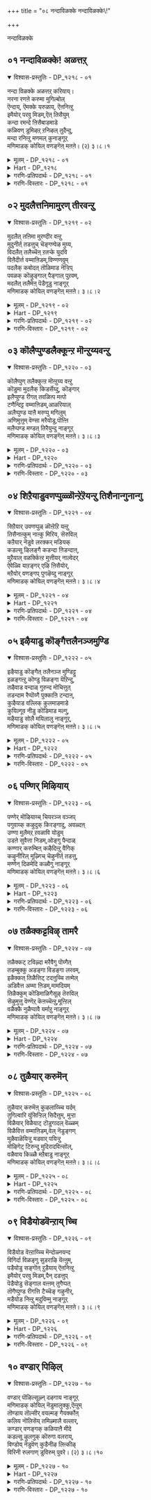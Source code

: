 +++
title = "०८ नन्दाविळक्के नन्दाविळक्के\\!"

+++

नन्दाविळक्के

## ०१ नन्दाविळक्के\! अळत्तऱ्

<details open><summary>विश्वास-प्रस्तुतिः - DP_१२१८ - ०१</summary>

नन्दा विळक्के अळत्तऱ् करियाय्।  
नरना रणऩे करुमा मुगिल्बोल्  
ऎन्दाय्, ऎमक्के यरुळाय्, ऎऩनिऩ्ऱु  
इमैयोर् परवु मिडम्,ऎत् तिसैयुम्  
कन्दा रमन्दे ऩिसैबाडमाडे  
कळिवण् डुमिऴऱ् ऱनिऴल् तुदैन्दु,  
मन्दा रनिऩ्ऱु मणमल् कुनाङ्गूर्  
मणिमाडक् कोयिल् वणङ्गॆऩ् मऩऩे। (२) ३।८।१
</details>

<details><summary>मूलम् - DP_१२१८ - ०१</summary>

नन्दा विळक्के अळत्तऱ् करियाय्।  
नरना रणऩे करुमा मुगिल्बोल्  
ऎन्दाय्, ऎमक्के यरुळाय्, ऎऩनिऩ्ऱु  
इमैयोर् परवु मिडम्,ऎत् तिसैयुम्  
कन्दा रमन्दे ऩिसैबाडमाडे  
कळिवण् डुमिऴऱ् ऱनिऴल् तुदैन्दु,  
मन्दा रनिऩ्ऱु मणमल् कुनाङ्गूर्  
मणिमाडक् कोयिल् वणङ्गॆऩ् मऩऩे। (२) ३।८।१
</details>

<details><summary>Hart - DP_१२१८</summary>

The gods come from the sky and worship the lord saying,  
“You are everlasting light: No one can measure your power:  
You are Narayaṇan who took the form of a man-lion  
and split open the chest of Hiraṇyan:  
O father whose body has the color of a dark cloud, give us your grace:”  
He is god of Manimāḍakkoyil in Thirunāngur  
filled with groves where happy bees swarm everywhere singing the kandāram rāgam  
and pārijādam trees grow thick, giving shade and spreading fragrance:  
O my heart, go to worship him in the temple in Nāngur where he stays:
</details>

<details><summary>गरणि-प्रतिपदार्थः - DP_१२१८ - ०१</summary>

नन्दाविळक्के = नन्दादीपवे, अळत्तऱ् कु = अळॆयुवुदक्कॆ, अरियाय् = आगदवने, नरनारणने = नरनारायणनादवने, करु मामुहिल् = करिय दॊड्डमुगिलिन, पोल् = हागॆ इरुव, ऎनाय् = नन्न स्वामिये, ऎमक्के = नमगे, अरुळाय् ऎन = अनुग्रहिसबेकु ऎन्दु हेळुत्ता, निन्ऱ = इरुव, इमैयोर् = देवतॆगळु, परवुम् = हरडुव, इडम् = स्थळवागि, ऎत्ति शैयिलुम् = ऎल्ल कडॆगळिन्दलू, कन्दारम् = देवगान्धारवॆम्ब, अम् = सुन्दरवाद, तेन् = मधुरवाद, इशै = गानवन्नु, पाड = हाडलु, माडे = मग्गुलल्लिये, कळिवण्डु = मदिसिद सुन्दरवाद दुम्बिगळु, मिऴट्र = गानमाडुत्तिरुव, मन्दारम् = पारिजात वृक्षगळु, निऴल् = नॆरळन्नु, तुदैन्दु = \(ऒत्तागि\) हरडि, निन्ऱु = निन्तु, मणम् = परिमळवन्नु, मल् हुम् = तुम्बुत्तिरुव, नाङ्गार् = तिरुनाङ्गूरिनल्लिरुव, मणिमाडक्कोयिल् = मणिमाडकोयिल् क्षेत्रदल्लि, ऎन् मनने = नन्न मनवे, वणङ्गु = नमस्करिसु. 
</details>

<details><summary>गरणि-विस्तारः - DP_१२१८ - ०१</summary>

नन्दादीपवे, अळॆयलु आगदवने, नरनारायणनादवने, दॊड्ड करिय मुगिलिनन्तिरुव नन्न स्वामिये, नमगे अनुग्रहिसबेकु ऎन्दु हेळुत्ता इरुव देवतॆगळु हरडुव स्थळवाद, ऎल्ल कडॆगळिन्दलू देवगान्धारवॆम्ब सुन्दरवू मधुरवूआद गानवन्नु हाडुत्तिरुव, मग्गुलल्ले मदिसिद सुन्दरवाद दुम्बिगळु गानमाडुत्तिरुव पारिजातवृक्षगळु नॆरळन्नु दट्टवागि हरडि निन्तु परिमळवन्नु तुम्बुत्तिरुव तिरुनाङ्गूरिनल्लिरुव मणिमाडक्कोयिल् क्षेत्रदल्लि नमस्करिसु नन्न मनवे. 

तिरुनाङ्गूरिन दिव्यक्षेत्रगळ विवरणॆ इदरिन्द मॊदलागुत्तिदॆ. तिरुनाङ्गूरु क्षेत्रगळ हिरिमॆ अतिशयवादद्दु. ब्रह्मादिदेवतॆगळॆल्लरू भगवन्तनन्नु पूजिसलु इल्लिगॆ बरुत्तारॆ. अवरु स्वामियन्नु कुरितु “नन्दादीपवे, अळॆयलागदवने, नर-नारायण स्वरूपने, अत्यन्त उदारिये” ऎन्दु मुन्तागि, मधुरवाद देवगान्धार रागदल्लि हाडुत्त, भगवन्तनिगॆ कैमुगियुत्ता, नानारीतियल्लि अवनन्नु पूजिसुत्तारॆ. मग्गुलल्ले इरुव तोपुगळल्लि मधुपानमाडि मत्तवाद दुम्बिगळु तम्म इम्पाद स्वरदल्लि गान माडुत्तवॆ. तोपुगळल्लि पारिजात वृक्षगळु चॆन्नागि बॆळॆदु तम्पाद दट्टवाद नॆरळन्नु हरडुत्तवॆ. अल्लदॆ, परिमळवन्नु चॆल्लुव हूगळिन्द तुम्बि शोभिसुत्तदॆ. कण्णिगॆ, इन्द्रियगळिगॆ मत्तु मनस्सिगॆ हितवागिरुव दिव्यक्षेत्रवे तिरुनाङ्गूरु. 

इन्थ उत्तमवाद तिरुनाङ्गूरिन दिव्यक्षेत्रगळल्लि ऒन्दाद ’मणि माडक्कोयिल्’ ऎम्ब पवित्रस्थळदल्लि नॆलसिरुव कारुण्य मूर्तियाद भगवन्तनन्नु नमस्करिसु ऎन्दु आळ्वाररु तम्म मनस्सिगॆ आदेश नीडुत्तारॆ. 

नन्दाविळक्कु – ऎन्दरॆ, नन्ददॆ ऒन्दे समनागि उरियुत्तिरुव दीप- नन्दादीप. भगवन्तनन्नु ज्योतिस्वरूपनॆन्दू, ज्ञानज्योति ऎन्दू विवरिसुत्तारॆ. 

अळत्तऱ् कु अरियाय् – अळॆयलु आगदवनु, भगवन्त सृष्टिय ऎल्ल वस्तुगळिगू हुट्टु – सावु इदॆ. हुट्टिनिन्द जीवन मॊदलागुवुदु. साविनिन्द अदु कॊनॆगॊळ्ळुवुदु. ब्रह्मनिन्द हिडिदु अत्यन्त सूक्ष्मजीविगू इदु सामान्य. हुट्टु-सावुगळ नडुवॆ इरुवुदन्नु कालद रीतियल्लि अळॆयुत्तारॆ. भगवन्तनिगॆ हुट्टू इल्ल, सावू इल्ल. अवन अनादि, अनन्त. अवने कालस्वरूपनु. कालद रीतियल्लि अवनन्नु अळॆयलु आदीते? ऒन्दॊन्दु वस्तुविगू अदक्कॆ तक्क स्थळद गॊत्तुवळि इदॆ. अदु इरुवष्टु कालवू अदर स्थळद मितियल्ले अदर चलन वलनगळु. ऒन्दु स्थळदल्लिरुव ऒन्दु वस्तु अदे कालदल्लि इन्नॊन्दु स्थळदल्लिरलु आगुवुदिल्ल. भगवन्तनिगादरो हाघल्ल. अवनिल्लद स्थळवे इल्ल. अवनु सर्वव्यापि. वस्तुविन ऒळगू अदर हॊरगू अवनिद्दानॆ. अणुविनल्लि अणुवागि, महत्तिनल्लि महत्तागि इद्दुकॊण्डु, अवुगळ अन्तर्यामियागि, अवुगळन्नॆल्ल निर्वहिसुववनु स्वामि. सृष्टियॆल्लवू अवने. सृष्टिय ऒन्दॊन्दु वस्तुवू अवने. अवुगळल्लि अडगिरुववनू अवने. सृष्टियिन्द आचॆगू निर्लिप्तनागि इरुववनू अवने. आद्दरिन्द, भगवन्तनन्नु याव रीतियल्लू अळॆयलु साध्यवे इल्ल. 

नर-नारणन्, - हिन्दॆ, भगवन्तनु नर मत्तु नारायण ऎम्ब इब्बरु महर्षिगळ अवतारवॆत्ति, हिमालयद तप्पलिनल्लि तपस्सु माडुत्तिद्द विषय इदु. ध्यान, तपस्सुगळ हिरिमॆयन्नु जगत्तिगॆ तिळियपडिसुवुदक्कॆ भगवन्तन निदर्शन पूर्वकवाद प्रयोगविदु. नरनारायणरु ऎन्दॆन्दिगू अगलदन्थवरु. हागॆये, आत्म-परमात्मरू. 

दॊड्ड करिय मुगिलु – भगवन्तनन्नु वर्णिसुव ऒन्दु श्रेष्ठरूपक. दॊड्डदाद करिय मुगिलु तानु भरिसुवष्टु नीरन्नु तुम्बिकॊण्डिरुव मोड. अदु हाराडुत्ता इरुवाग तम्पाद स्थळवन्नु कण्डॊडनॆये अल्लि तन्नल्लि शेखरवागिरुव नीरन्नु सुरिसुवुदु. मितियिल्लद औदार्य अदक्कॆ. भगवन्तनू हागॆये. अवन कडॆगॆ मनस्सन्नु हरिसुव यारे आगलि, अवरल्लि कृपॆदोरि अवरन्नु अनुग्रहिसुवुदरल्लि भगवन्तनिगॆ तारतम्यवे इल्ल.
</details>

## ०२ मुदलैत्तनिमामुरण् तीरवन्ऱु

<details open><summary>विश्वास-प्रस्तुतिः - DP_१२१९ - ०२</summary>

मुदलैत् तऩिमा मुरण्दीर वऩ्ऱु  
मुदुनीर्त् तडत्तुच् चॆङ्गण्वेऴ मुय्य,  
विदलैत् तलैच्चॆऩ् ऱतऱ्के युदवि  
विऩैदीर्त्त वम्माऩिडम्,विण्णणवुम्  
पदलैक् कबोदत् तॊळिमाड नॆऱ्ऱिप्  
पवळक् कॊऴुङ्गाल् पैङ्गाल् पुऱवम्,  
मदलैत् तलैमॆऩ् पॆडैगूडु नाङ्गूर्  
मणिमाडक् कोयिल् वणङ्गॆऩ् मऩऩे। ३।८।२
</details>

<details><summary>मूलम् - DP_१२१९ - ०२</summary>

मुदलैत् तऩिमा मुरण्दीर वऩ्ऱु  
मुदुनीर्त् तडत्तुच् चॆङ्गण्वेऴ मुय्य,  
विदलैत् तलैच्चॆऩ् ऱतऱ्के युदवि  
विऩैदीर्त्त वम्माऩिडम्,विण्णणवुम्  
पदलैक् कबोदत् तॊळिमाड नॆऱ्ऱिप्  
पवळक् कॊऴुङ्गाल् पैङ्गाल् पुऱवम्,  
मदलैत् तलैमॆऩ् पॆडैगूडु नाङ्गूर्  
मणिमाडक् कोयिल् वणङ्गॆऩ् मऩऩे। ३।८।२
</details>

<details><summary>Hart - DP_१२१९</summary>

Our father who took away the suffering  
of the trembling elephant Gajendra  
when a crocodile in a deep pond caught him  
stays in Maṇimādakkoyil in Thirunāngur  
filled with shining palaces and pillars that touch the sky,  
where the male doves with beautiful coral-like legs  
love their gentle mates with soft fledglings:  
O heart, worship him in that temple:
</details>

<details><summary>गरणि-प्रतिपदार्थः - DP_१२१९ - ०२</summary>

मुदलै = मॊसळॆय, तन्नि = साटियिल्लद, मा = बलु हॆच्चिद, मुरण् = दुष्टतनवन्नु, तीर = तीरिसुवुदक्कागि, अन्ऱु= अन्दु, मुदुनीर् = अपारवाद नीरुळ्ळ, तटत्तु = सरोवरदल्लि, शॆम् = कॆम्पनॆय, कण् = कण्णुगळ, वेऴम् = आनॆयु, उय्य = उद्धार हॊन्दुवुदक्कागि, विदलै तलै= पक्षिराजन मेलॆ, शॆन्ऱु = होगि, अदऱ् के = आ आनॆगे, उदवि = ऒत्तासॆमाडि, \(ऒदगि बन्दु\), विनै तीर् त्त = अदर सङ्कटवन्नु तीरिसिद, अमान् = स्वामिय, इडम् = स्थळवॆन्दरॆ, विण् अणवुम् = आकाशवन्नु मुट्टुव, पदलै = कलशगळन्नू, कपोतम = पारिवाळगळन्नू, ऒळि= हॊळॆयुव, माडम् = महडि मनॆगळन्नू, नॆट्रि = तलॆय मेलॆ, पवळम् = हवळदन्तॆ कॆम्पनॆय भागवन्नू, कॊऴुकाल = दप्पनाद \(बलिष्ठवाद\) कालुगळन्नू, पै = सुन्दरवाद, काल् = नडगॆयन्नुळ्ळ, पुऱवम् = \(कोळि\) पक्षिगळ, मुदलैत्तलै = उदारिगळाद \(कॊडुगैय\) = मॆल् = मृदुस्वभावद, पॆडै = हॆण्णुकोळिगळु, कूडुम् = ऒट्टागि इरुव, नाङ्गूर् = तिरुनाङ्गूरिन, मणिमाडक्कोयिल् = मणिमाडाक्कोयिल् क्षेत्रवन्नु, वणङ्गु = नमस्करिसु, ऎन् मनने = नन्न मनस्से.
</details>

<details><summary>गरणि-विस्तारः - DP_१२१९ - ०२</summary>

मॊसलॆय साटियिल्लद महादुष्टतनवन्नु तीरिसुवुदक्कागि, अन्दु, अपारवाद नीरिन सरोवरदल्लि कॆङ्गण्ण आनॆयन्नु उद्धरिसुवुदक्कागि, पक्षिराजन मेलेरि होगि आ आनॆगॆ ऒदगि बन्दु अदर सङ्कटवन्नु तीरिसिद स्वामिय स्थळवाद, आकाशवन्नु कलशगळन्नू, कपोतगळन्नू, हॊळॆयुव महडिमनॆगळन्नू, तलॆयमेलॆ हवळद बण्णद कुच्चन्नू बलितकालुगळन्नू सुन्दरवाद नडागॆयन्नू उळ्ळ गण्डुकोळिगळु उदारिगळाद मृदुस्वभावद हॆण्णुकोळिगळु कूडुव तिरुनाङ्गूरिन मणिमाडक्कोयिल् क्षेत्रवन्नु नमस्करिसु, नन्न मनस्से. 

पाशुरद मॊदलल्लि भगवन्तन शरणागत वात्सल्यवन्नुकुरितु निदर्शनवॊन्दिदॆ. काडिनल्लि नीरु कुडियलु सरोवरदल्लि इळिद आनॆय कालन्नु आ सरोवरदल्लि वासिसुत्तिद्द दुष्ट मॊसळॆयॊन्दु हिडिदु हिंसिसितु. गत्यन्तरविल्लदॆ आनॆ ’स्वामी नीने गति’ ऎन्दु भगवन्तनल्लि गोळिट्टितु. आ कूडले भगवन्तनु पक्षिवाहननागि अल्लिगॆ धाविसि बन्दु, मॊसळॆयन्नु तन्न चर्कायुधदिन्द कॊम्दु, आनॆयन्नु अदर सङ्कटदिन्द पारुमाडिदनु.

आ स्वामिये भक्तजनर उद्धारक्कागि तिरुनाङ्गूरिन मणिमाडक्कोयिल् क्षेत्रदल्लि नॆलसिद्दानॆ. स्वामि नॆलसिरुव देवालयद गोपुर मुगिलु मुट्टुत्तदॆ. अदर तुदियल्लि हॊळॆयुत्तिवॆ. गोपुरदल्लि पारिवाळगळु द्मनॆमादिकॊण्डिवॆ. अवुआनन्ददिन्द जॊतॆजॊतॆयागि वासिसुत्तिवॆ. देवालयद कम्बगळु तलॆ ऎत्ति नोडुवष्टु ऎत्तरवागिवॆ. अवु दप्पनाद कम्बगळु. इडिय देवालयवे मुत्तु, हवळ, मणि, माणिक्यगळिन्द तुम्बि शोभिसुत्तदॆ. आ क्षेत्रदल्लि कोळिगळु हेरळवागिवॆ. तम्म बलित कालुगळ सुन्दरवाद नडगॆयिन्द गण्डुकोळिगळु, उदारिगळागि मृदुस्वभावद हॆण्णुकोळिगळन्नु ऒलिसिकॊळ्ळुव रीति नोडुवुदक्कॆ हर्षदायक गण्डुकोळिगळ नॆत्तिय मेलॆ हवळद बण्णद अन्दवाद कुच्चु शोभिसुत्तदॆ. कोळिगळु बहळ आनन्ददिन्द जीविसुव स्थळवॆन्दरॆ इदे.
</details>

## ०३ कॊलैप्पुण्डलैक्कून्ऱ मॊन्ऱुय्यवन्ऱु

<details open><summary>विश्वास-प्रस्तुतिः - DP_१२२० - ०३</summary>

कॊलैप्पुण् तलैक्कुऩ्ऱ मॊऩ्ऱुय्य वऩ्ऱु  
कॊडुमा मुदलैक् किडर्सॆय्दु, कॊङ्गार्  
इलैप्पुण्ड रीगत् तवळिऩ्प मऩ्पो  
टणैन्दिट्ट वम्माऩिडम्,आळरियाल्  
अलैप्पुण्ड याऩै मरुप्पु मगिलुम्  
अणिमुत्तुम् वॆण्सा मरैयोडु,पॊऩ्ऩि  
मलैप्पण्ड मण्डत् तिरैयुन्दु नाङ्गूर्  
मणिमाडक् कोयिल् वणङ्गॆऩ् मऩऩे। ३।८।३
</details>

<details><summary>मूलम् - DP_१२२० - ०३</summary>

कॊलैप्पुण् तलैक्कुऩ्ऱ मॊऩ्ऱुय्य वऩ्ऱु  
कॊडुमा मुदलैक् किडर्सॆय्दु, कॊङ्गार्  
इलैप्पुण्ड रीगत् तवळिऩ्प मऩ्पो  
टणैन्दिट्ट वम्माऩिडम्,आळरियाल्  
अलैप्पुण्ड याऩै मरुप्पु मगिलुम्  
अणिमुत्तुम् वॆण्सा मरैयोडु,पॊऩ्ऩि  
मलैप्पण्ड मण्डत् तिरैयुन्दु नाङ्गूर्  
मणिमाडक् कोयिल् वणङ्गॆऩ् मऩऩे। ३।८।३
</details>

<details><summary>Hart - DP_१२२०</summary>

The lord who saved the mountain-like elephant Gajendra,  
killing the crocodile that had caught him and wounded him on the head,  
stays in Thirumaṇimaḍakkovil in Thirunāngur  
where the waves of the Ponni river  
carry the tusks of elephants attacked by lions, fragrant akil,  
beautiful pearls and white sāmarais  
and leave them all on the banks:  
O heart, let us go to that temple and worship him  
where he stays holding Lakshmi on a lotus that drips honey:
</details>

<details><summary>गरणि-प्रतिपदार्थः - DP_१२२० - ०३</summary>

कॊलै= कॊल्लुव कार्यदल्लि, पुण् = हुण्णन्नु, तलै = तलॆयल्लि पडॆद, कुन्ऱम् = बॆट्टदन्थ आनॆ,ऒन्ऱु = ऒन्दु, उय्य = उद्धारवाघलु, अन्ऱु = अन्दु, कॊडुमामुदलैक्कू = क्रूरवाद दॊड्ड मॊसळॆगॆ, इडर् शॆय्दु = कष्टवन्नुण्टुमाडि, कॊङ्गु = परिमळ, आर् = तुम्बिद, इलै = ऎलॆगळ, पुण्डरीकत्तवळ् = कमलदवळ \(श्रीदेविय\), इन् बम् = प्रेमवन्नु, अन् बोडु = प्रीतियिन्द, अणैन्दु इट्ट = कूडि अनुभविसुव, अम्मान्, अम्मान् = स्वामिय, इडम् = स्थळवाद, आळ् अरियाल्= सिंहद पराक्रमदिन्द, अलैप्पुण्ड = संहरिसिद, यानै = आनॆगळ, मरुप्पुम् = दन्तगळन्नू, अहिलुम् = अगरु मरगळन्नू, अणि = सुन्दरवाद, मुत्तुम् = मुत्तुगळन्नू, वॆण् शामरैयोडु = बिळिय चामरगळॊडनॆ, पॊन्नि = कावेरिनदियु, मलै = बॆट्टद, पण्डम् = वस्तुगळन्नु \(सम्पत्तन्नु\), अण्डम् = बीजगळन्नू, तिरै = अलॆगळु, उन्दु = तळ्ळिकॊण्डु बरुव, नाङ्गूर् = तिरुनाङ्गूरिन, मणिमाडाक्कोयिल् = मणिमाडक्कोयिल् क्षेत्रवन्नु, वणङ्गु = नमस्करिसुव्, ऎन् मनने = नन्न मनस्से. 
</details>

<details><summary>गरणि-विस्तारः - DP_१२२० - ०३</summary>

कॊल्लुव कार्यदल्लि तलॆयल्लि हुण्णन्नु पडॆद बॆट्टदन्थ आनॆयु उद्धार हॊन्दलु, अन्दु, क्रूरवाद दॊड्ड मॊसळॆगॆ कष्टवन्नुण्टुमाडि, परिमळ तुम्बिद ऎलॆगळ तावरॆयवळ \(श्रीदेविय\) प्रेमवन्नु प्रीतियिन्द कूडि अनुभविसुव स्वामिय स्थळवाद, सिंहपराक्रमदिन्द संहरिसिद आनॆगळ दन्तगळन्नू अगरु मरगळन्नू, सॊगसाद मुत्तुगळन्नू, बिळिय चामरगळन्नू बॆट्टद इतर वस्तु सम्पत्तन्नू बीजगळन्नू कावेरिनदिय अलॆगळु तळ्ळिकॊण्डु बरुव तिरुनाङ्गूरिन मणिमाडक्षेत्रवन्नु नमस्करिसु, नन्न मनवे. 

मॊसळॆय बायिगॆ सिक्कि सङ्कटपडुव गजेन्द्रनन्नु कापाडिद परमोपकारियू परिमळिसुव कमलद हूविनल्लि परमसुन्दरियागि हुट्टिदव क्षेत्रदल्लि कावेरि नदि हरियुत्तदॆ. अदु बॆट्टदिन्द हरिदुबरुवाग तन्न वेगवाद प्रवाहद जॊतॆगॆ आनॆय दन्तगळन्नु अगरुमरगळन्नू सुन्दरवाद मुत्तुगळन्नू, बिळियचामरगळन्नू अरण्यद इतर सम्पत्तन्नू, उत्तमवाद बीजगळन्नू हॊत्तु अल्लिगॆ तन्दु हाकुत्तदॆ. अदे पवित्रवाद तिरुनाङ्गूरु. अल्लि मणिमाडक्कोयिल् क्षेत्रवन्नु मनसार स्मरिसि नमस्करिसबेकु – ऎन्नुत्तारॆ आळ्वाररु.
</details>

## ०४ शिऱैयाडुवणप्पुळ्ळॊन्ऱेऱॆयन्ऱु तिशैनान्गुनान्गु

<details open><summary>विश्वास-प्रस्तुतिः - DP_१२२१ - ०४</summary>

सिऱैयार् उवणप्पुळ् ळॊऩ्ऱेऱि यऩ्ऱु  
तिसैनाऩ्कुम् नाऩ्कु मिरिय, सॆरुविल्  
कऱैयार् नॆडुवे लरक्कर् मडियक्  
कडल्सू ऴिलङ्गै कडन्दा ऩिडन्दाऩ्,  
मुऱैयाल् वळर्क्किऩ्ऱ मुत्तीयर् नाल्वेदर्  
ऐवेळ्वि याऱङ्गर् एऴि ऩिसैयोर्,  
मऱैयोर् वणङ्गप् पुगऴॆय्दु नाङ्गूर्  
मणिमाडक् कोयिल् वणङ्गॆऩ् मऩऩे। ३।८।४
</details>

<details><summary>मूलम् - DP_१२२१ - ०४</summary>

सिऱैयार् उवणप्पुळ् ळॊऩ्ऱेऱि यऩ्ऱु  
तिसैनाऩ्कुम् नाऩ्कु मिरिय, सॆरुविल्  
कऱैयार् नॆडुवे लरक्कर् मडियक्  
कडल्सू ऴिलङ्गै कडन्दा ऩिडन्दाऩ्,  
मुऱैयाल् वळर्क्किऩ्ऱ मुत्तीयर् नाल्वेदर्  
ऐवेळ्वि याऱङ्गर् एऴि ऩिसैयोर्,  
मऱैयोर् वणङ्गप् पुगऴॆय्दु नाङ्गूर्  
मणिमाडक् कोयिल् वणङ्गॆऩ् मऩऩे। ३।८।४
</details>

<details><summary>Hart - DP_१२२१</summary>

Our lord who went to Lanka surrounded with oceans  
riding on large-winged Garuḍa  
and fought and destroyed the Rākshasas  
who carried long spears smeared with blood,  
making them run away on all sides  
stays in Maṇimāḍakkoyil  
where Vediyars worship him in his famous temple,  
perform the five sacrifices, make the three fires,  
recite the six Upanishads and know the seven kinds of music:  
O heart, let us go to Nangur and worship him:
</details>

<details><summary>गरणि-प्रतिपदार्थः - DP_१२२१ - ०४</summary>

शिऱै आरु = रॆक्कॆगळिन्द कूडिद, उवणम् पुळ् = गरुडपक्षियन्नु, ऒन्ऱु = साटियिल्लद ऒन्दन्नु, एऱि = हत्तिकॊण्डु, अन्ऱु= अन्दु, कऱै आर् = रक्तद कलॆयिन्द तुम्बिद, तॆरु = दॊड्डदॊड्ड, वेल् अरक्कर् = वेलायुधहिडिद राक्षसरु, शॆरुविल् =युद्धभूमियल्लि, तिशैनान्गुनान्गुम् = ऎण्टुदिक्कुगळल्लियू, इरिय = चॆदरि होगि, मडिय = मडियुवन्तॆ, कडल् शूऴ् = कडलिनिम्द सुत्तुवरिद, इलङ्गै = लङ्कापट्टणवन्नु, कडन्दान् = नाशपडिसिदवन, इडम् तान् = स्थळवे मुऱैयाल्= शास्त्रपद्धतियन्तॆ, वळर् किन्ऱ = बॆळॆसुत्तिरुव, मुत्तीयर् = त्रेताग्निगळन्नुळ्ळवरु, नाल् वेदर् = नाल्कु वेदगळ पण्डितरु, ऐ वेळ् वि = ऐदु यज्ञगळन्नु नडॆसुववरु. आऱु अङ्गर् = आरु वेदाङ्ग पण्डितरु, एऱु इन् इशैयोर् = एळु इनिदाद स्वरगळ गानवन्नरित पण्डितरु, मऱैयोर् = वैदिक ब्राह्मणरु, वणङ्गुम् = नमस्करिसुव, पुहळ् ऎय्दु = कीर्तिपडॆदिरुव, नाङ्गार् = तिरुनाङ्गूरिनल्लि, मणिमाडकोयिल् = मणिमाडक्कोयिल् क्षेत्रवन्नु, वणङ्गु = नमस्करिसु, ऎन् मनने = नन्न मनस्से. 
</details>

<details><summary>गरणि-विस्तारः - DP_१२२१ - ०४</summary>

साटियिल्लद रॆक्कॆगळुळ्ल गरुडपक्षिय मेलेरि, अन्दु, रक्तद कलॆयिन्द तुम्बिद दॊड्डदॊड्ड वेलायुधवन्नु हिडिद राक्षसरु युद्धरङ्गदल्लि ऎण्टुदिक्कुगळिगू चॆदरि मडियुवन्तॆ कडलिनिन्द सुत्तुवरिद लङ्कापट्टणवन्नु नाशपडिसिदवन स्थळवे शास्त्रपद्धतियन्तॆ बॆळॆसुत्तिरुव त्रेताग्नियन्नुळ्ळवरु, नाल्कुवेदगळ पण्डितरू, ऐदुयज्ञगळन्नु नडॆसुववरु, आरु वेदाङ्गगळ पण्डितरु, एळु इनिदाद स्वरगळ गानवन्नरित पण्डितरु, वैदिक ब्राह्मणरु नमस्करिसुव कीर्ति पडॆदिरुव तिरुनाङ्गूरिनल्लि मणिमाडक्कोयिल् क्षेत्रवन्नु नमस्करिसु नन्न मनवे. 

तिरुनाङ्गूरिनल्लि मणिमाडक्कोयिल् नल्लि नॆलसिरुव भगवन्तनन्नु, शास्त्रपण्डितरु, शास्त्रपद्धतिगॆ अनुगुणवागि त्रेताग्निगळन्नु पोषिसुत्ता अग्निकार्यवन्नु तप्पदॆ माडुववरु, चतुर्वेद पण्डितरु, पञ्चमहायज्ञगळन्नु यथाक्रमवागि नडॆसुववरु, आरु वेदाङ्गगळन्नु अभ्यास मादिदवरु, वैदिकब्राह्मणरु – ऎल्लरू भजिसि पूजिसुत्तारॆ. आ स्वामिये, हिन्दॆ, सामान्यमानवनागि जनिसि, लङ्कॆयल्लिन राक्षसकुलवन्ने ध्वंस माडिद अप्रतिम समर्थनॆनिसिकॊण्ड. अवने श्रीराम. “अवन क्षेत्रवन्नु स्मरिसि, नमस्करिसु” ऎन्नुत्तारॆ आळ्वाररु.
</details>

## ०५ इऴैयाडु कॊङ्गैत्तलैनञ्जमुण्डि

<details open><summary>विश्वास-प्रस्तुतिः - DP_१२२२ - ०५</summary>

इऴैयाडु कॊङ्गैत् तलैनञ्ज मुण्डिट्टु  
इळङ्गऩ्ऱु कॊण्डु विळङ्गा यॆऱिन्दु,  
तऴैवाड वन्दाळ् गुरुन्द मॊचित्तुत्  
तडन्दाम रैप्पॊय्गै पुक्काऩि टन्दाऩ्,  
कुऴैयाड वल्लिक् कुलमाडमाडे  
कुयिल्गूव नीडु कॊडिमाड मल्गु,  
मऴैयाडु सोलै मयिलालु नाङ्गूर्,  
मणिमाडक् कोयिल् वणङ्गॆऩ् मऩऩे। ३।८।५
</details>

<details><summary>मूलम् - DP_१२२२ - ०५</summary>

इऴैयाडु कॊङ्गैत् तलैनञ्ज मुण्डिट्टु  
इळङ्गऩ्ऱु कॊण्डु विळङ्गा यॆऱिन्दु,  
तऴैवाड वन्दाळ् गुरुन्द मॊचित्तुत्  
तडन्दाम रैप्पॊय्गै पुक्काऩि टन्दाऩ्,  
कुऴैयाड वल्लिक् कुलमाडमाडे  
कुयिल्गूव नीडु कॊडिमाड मल्गु,  
मऴैयाडु सोलै मयिलालु नाङ्गूर्,  
मणिमाडक् कोयिल् वणङ्गॆऩ् मऩऩे। ३।८।५
</details>

<details><summary>Hart - DP_१२२२</summary>

Our lord drank poisonous milk from the breasts of Putanā  
and killed her,  
threw Vatsāsuran when he came as a calf onto Kapithasuran  
who had the form of a Vilām fruit tree, killing them both,  
broke the Kurundam tree and made its tender leaves wither,  
and entered the lotus pond and danced on the head of Kālingan:  
He stays in Maṇimaḍakkoyil in Nāngur  
where the tender shoots of the trees and the blooming creepers embrace each other,  
cuckoo birds coo and peacocks dance as the clouds float over the groves:  
O heart, let us go to Nāngur and worship him:
</details>

<details><summary>गरणि-प्रतिपदार्थः - DP_१२२२ - ०५</summary>

इऴै = आभरणगळु, आडु = अलुगाडुव, कॊङ्गैत्तलै = मॊलॆगळल्लि, नञ्जम् = विषवन्नु, उण्डिट्टु = उण्डु मुगिसि, इळकन्ऱु = ऎळॆयकरुवन्नु, कॊण्डु = ऎत्तिकॊण्डु, विळङ्गाय् = बेलदहण्णिन \(मरद\) मेलक्कॆ, ऎऱिन्दु = ऎसॆदु, वल् = बलवाद, ताळ् = ताळन्नुळ्ळ \(बुडवन्नुळ्ळ\), कुरुनम् = कुरुन्दमरवन्नु, तऴैवाड = ऎलॆगळॆल्लवू बाडुवन्तॆ, ऒशित्तु = मुरिदुनाशपडिसि, तडक् = विशालवाद, तामरै = तावरॆय, पॊय् है = सरोवरवन्नु, पुक्कान् = हॊक्कवन, इडम् तान् = स्थळवे, कुऴै = तळिरॆलॆगळु आडुत्तिरुव, माडे = मग्गुलल्ले, ऎल्लि कुलम् = बळ्ळिगळ समूहवु, आडु= आडुत्तिरुव, कुयिल् = कोगिलॆगळु, कूव = कूगुत्तिरलु, मऴै = मोडगळु, आडु = आडुत्तिरुव, शोलै = तोपुगळल्लि, मयिल् = नविलुगळु, आलुम् = नर्तिसुव, नीडु = उद्दनाद, कॊडि = ध्वजगळु \(नॆट्टिरुव\), माडम् = महडिमनॆगळु, मल् हु = कूडिकॊण्डिरुव, नाङ्गू = तिरुनाङ्गूरिन, मणिमाडक्कोयिल् = मणिमाडक्कोयिल् क्षेत्रवन्नु, वणङ्गु = नमस्करिसुव्, ऎन् मनने = नन्न मनस्से. 
</details>

<details><summary>गरणि-विस्तारः - DP_१२२२ - ०५</summary>

आभरणगळु अलुगाडुत्तिरुव मॊलॆगळल्लि विषवन्नुण्डु मुगिसि, ऎळॆय करुवन्नु ऎत्तिकॊण्डु बेलद हण्णिन \(मरद\) मेलक्कॆ ऎसॆदु, बलवाद बुडवनुळ्ल कुरन्द मरद ऎलॆगलु बादुवन्तॆ मुरिदुनाशपडिसि, विशालवाद तावरॆय सरोवरवन्नु हॊक्कवन स्थळवॆम्बुदु. तळिरॆलॆगळु आडुत्तिरुव, मग्गुलल्ले हूविन बळ्ळिगळु ऒट्टागि आडुत्तिरुव, कोगिलॆगळु कूगुव, मोडगळु आडुत्तिरुव, तोपुगळल्लि नविलुगळु नर्तिसुव ऎत्तरवाद ध्वजगळन्नु नॆट्टिरुव, महडिमनॆगळु दट्टवागि कूडिकॊण्डिरुव तिरुनाङ्गूरिनल्लि मणि माडक्कोयिल् क्षेत्रवन्नु, नन्न मनस्से, नमस्करिसु. 

बालकृष्णन नाल्कु साहसगळन्नु इल्लि विवरिसलागिदॆ. सुन्दरियू युवतियू आग तायि यशोदॆय हागॆये वेषवन्नु मरॆसिकॊण्डु, हॊलॆहॊळॆयुव आभरणगळन्नु कत्तिनल्लि धरिसि, वैय्यारदिन्द अवुगळन्नु तन्नॆदॆय मेलॆ अलुगाडिसुत्ता, मॊलॆगळलि विषवन्नु तुम्बिकॊण्डु, कृष्णनन्नु कॊल्ललु बन्दवळु वञ्चकियाद पूतनियॆम्ब राक्षसि. हसुगूसाद कृष्णनु, अवळ विषद हालन्नुण्डु, अदरिन्दले अवळन्नू मुगिसिबिट्टनु. 

नन्दगोकुलदल्लि गोवळ बालकनागि बॆळॆयुत्तिद्द बालकृष्णनु इतर गोवळबालकर सङ्गड दनकरुगळन्नु मेयिसलॆन्दु काडिगॆ अवुगळन्नु हिम्बालिसि होगुत्तिद्दद्दु पद्धतियागित्तु. ऒन्दु दिन, वत्सासुरनॆम्ब राक्षसनु, करुविन रूपवन्नु तळॆदु करुगळ मन्दॆयल्लि सेरिकॊण्डनु. कृष्णनन्नु कॊल्लबेकॆम्बुदे अवन हवणिकॆ. इदन्नरित बालकृष्णनु आ करुवन्नु अदर हिङ्गालुगळिन्द हिडिदुकॊण्डु, गिरगिरनॆ तिरुगिसि, रभसदिन्द कवणॆयन्नु बीसुवन्तॆ हत्तिरदल्लिद्द बेलद मरद तोपिनॊळक्कॆ ऎसॆदनु. इदर फलवागि वत्सासुरनू सत्तनु; बेलदमरद रूपदल्लि हॊञ्चु कायुत्तिद्द कपित्थासुरनू सत्तनु. अल्लदॆ, बेलदहण्णुगळु हेरळवागि उदुरिदवु. अवुगळन्नॆल्ला गोवळबालकरु तिन्दु हर्षिसिदरु.

बालकृष्णनन्नु शिक्षिसबेकॆन्दु तायियशोदॆयु अवनन्नु ऒन्दुसल ऒरळिगॆ कट्टिहाकिदळु. कृष्णनु ऒरळनू तन्न हिन्दॆ ऎळॆदुकॊण्डु, चॆन्नागि बॆळॆदुनिन्तिद्द ऎन्दु मत्तिमरगळ नडुवॆ नुसुळिहोदनु. ऒरळन्नू तन्न कडॆगॆ ऎळॆदुकॊळ्ळुव नॆपदल्लि, आ ऎरडु मत्तिमङ्गळन्नू मुरिदु बीळिसिदनु.

काळिन्दि मडुविनल्लि काळिङ्गनॆम्ब विषसर्पवित्तु. अदरिन्द, आ मडुविन नीरु दनकरुगळिगॆ उपयोगविल्लवागित्तु. ऒन्दु दिन, कृष्णनु, आ मडुविनॊळक्कॆ धुमुकि, काळिङ्गनन्नु कॆणकि, अदरॊन्दिगॆ सॆणसि, अदन्नु हण्णुमाडिदनु. अदु शरणागलु, अदन्नु सागरक्कॆ कळुहिसिकॊट्टनु. 

हीगॆ श्रीकृष्णनागि अद्भुतसाहसगळन्नुनडॆसिद स्वामिये ईग भक्तपोषकनागि, तिरुनाङ्गूरिन मणि माडक्कोयिल् नल्लि नॆलसिद्दानॆ. आ क्षेत्रदतोपुगळल्लि तळिरॆलॆगळिन्द तुम्बिरुव मरगळिवॆ. मग्गुलल्ले हूविनबळ्ळिगळिवॆ. तम्पाद आ तोपुगळल्लि कोगिलॆगळु इम्पागि गानमाडुत्तवॆ. मेलॆ मोडगळु आडुत्तवॆ. कॆळगॆ नविलुगळु नर्तिसुत्तवॆ. दॊड्ड दॊड्ड उप्परिगॆ मनॆगळिवॆ. अवुगळ मेलॆ ऎत्तरवाद स्थळगळल्लि ध्वजगळु हाराडुत्तवॆ. इन्थ प्रकृति रमणीयवाद क्षेत्र अदु.
</details>

## ०६ पण्णिर् मिऴियाय्

<details open><summary>विश्वास-प्रस्तुतिः - DP_१२२३ - ०६</summary>

पण्णेर् मॊऴियाय्च् चियरञ्ज वञ्जप्  
पगुवाय्क् कऴुदुक् किरङ्गादु, अवळ्दऩ्  
उण्णा मुलैमऱ् ऱवळावि योडुम्  
उडऩे सुवैत्ता निडम्,ओङ्गु पैन्दाळ्  
कण्णार् करुम्बिऩ् कऴैदिऩ्ऱु वैगिक्  
कऴुनीरिल् मूऴ्गिच् चॆऴुनीर्त् तडत्तु,  
मण्णेन् दिळमेदि कळ्वैगु नाङ्गूर्  
मणिमाडक् कोयिल् वणङ्गॆऩ् मऩऩे। ३।८।६
</details>

<details><summary>मूलम् - DP_१२२३ - ०६</summary>

पण्णेर् मॊऴियाय्च् चियरञ्ज वञ्जप्  
पगुवाय्क् कऴुदुक् किरङ्गादु, अवळ्दऩ्  
उण्णा मुलैमऱ् ऱवळावि योडुम्  
उडऩे सुवैत्ता निडम्,ओङ्गु पैन्दाळ्  
कण्णार् करुम्बिऩ् कऴैदिऩ्ऱु वैगिक्  
कऴुनीरिल् मूऴ्गिच् चॆऴुनीर्त् तडत्तु,  
मण्णेन् दिळमेदि कळ्वैगु नाङ्गूर्  
मणिमाडक् कोयिल् वणङ्गॆऩ् मऩऩे। ३।८।६
</details>

<details><summary>Hart - DP_१२२३</summary>

Our lord who did not feel sorry for Putanā  
when he drank the milk from her breasts and killed her  
while the cowherd women  
whose words are sweeter than music looked on terrified  
stays in Maṇimāḍakkoyil in Thirunāgur  
where young buffaloes eat canes of sugarcane,  
plunge into the muddy water of the ponds  
and come out carrying mud on their horns:  
O heart, let us go to Nāngur and worship him:
</details>

<details><summary>गरणि-प्रतिपदार्थः - DP_१२२३ - ०६</summary>

पण् = मधुरगानद, नेर् = समनाद, मॊऴि = मातनाडुव, आय् च्चियरु = गोपियरु, अञ्ज = अञ्जुवन्तॆ, वञ्जम् = वञ्चनॆयु, बहुवाय् = बहळ हॆच्चिद, कऴुत्तुक्कु = राक्षसियल्लि, इरङ्गादु = अञ्जदॆये, अवळ् तन् = अवळ, पिण्णामुलै = उण्णबारद मॊलॆयन्नू, मट्रु = मत्तु, अवळ् आवियोडुम् = अवळ प्राणगळन्नू, उडने = ऒट्टिगे, शुवैत्तान् = रुचिसुत्ता उण्डवन, इडम् = स्थळवॆन्दरॆ, ओङ्गु = ऎत्तरवाद, पै = हसुराद, ताळ् = नडुभागवन्नुळ्ळ, कण् आर् = गिण्णुगळु तुम्बिरुव, करुम्बिन् = कब्बिन, कळै तिन्ऱु = जिल्लॆगळन्नु तिन्दु, वैहि = तडॆदु निन्तु, कऴुनीरिल् = विशालवागि हरडिरुव नीरिनल्लि, मूऴ् हि = मुळुगि, शॆऴुनीर् = ऒळ्लॆय नीरन्नुळ्ळ, तडत्तु = तटाकद, मण् एन्दि = मण्णन्नु ऎत्ति हाकुव, इळमेदिहळ् = ऎळॆय \(प्रायद\) ऎम्मॆगळु, वैहु = चलिसदॆ इरुव \(विश्रान्ति पडॆयुव\), नाङ्गूर् = तिरुनाङ्गूरिन, मणिमाडक्कोयिल् = मणिमाडक्कोयिल् क्षेत्रवन्नु, वणङ्गु= नमस्करिसु, ऎन् मनने = नन्न मनस्से. 
</details>

<details><summary>गरणि-विस्तारः - DP_१२२३ - ०६</summary>

मधुरगानक्कॆ समनाड मातनाडुव गोपियरु अञ्जुवन्तॆ बहळ वञ्चनॆय राक्षसियल्लि, तानु अञ्जदॆये, अवळ उण्णबारद मॊलॆयन्नू, मत्तु अवर प्राणगळन्नू ऒट्टिगे रुचिसुत्ता उण्डवन स्थळवॆन्दरॆ, हसुरागि ऎत्तरवागि बॆळ्द नडुभागवन्नुळ्ळ गिण्णुगळिन्द तुम्बिद कब्बिन जल्लॆगळन्नु तिन्दु, तडॆदु निन्तु, विशालवागि हरडिरुव नीरिनल्लि मुळुगि, ऒळ्ळॆय नीरन्नुळ्ळ तटाकद मण्णन्नु ऎत्तिहाकुव ऎळॆय प्रायद ऎम्मॆगळु विश्रान्ति पडॆयुव तिरुनाङ्गूरिन मणिमाडक्कोयिल् क्षेत्रवन्नु नमस्करिसु, नन्न मनस्से. 

ई पाशुरदल्लियू पूतनिय विषयवन्ने मत्तॆ हेळलागिदॆ. वञ्चकियागि बन्द अवळ विषद मॊलॆयन्नु उण्डद्दल्लदॆ, अदरॊडनॆ अवळ प्राणगळन्नू उण्डुबिट्टवने हसुगूसिन रूपद आ भगवन्त. अवनु ईग नॆलसिरुव तिरुनाङ्गूरिन मणिमाडक्कोयिल् क्षेत्रदल्लि हुलुसागि बॆळॆदु निन्तिरुव कब्बिन ताळन्नु तिन्दु, नीरिनल्लि मुळुगि, विश्रान्ति पडॆयुवुदक्कॆ ऎम्मॆगळिगू हितवागिरुव विशालवाद तटाकगळिवॆ.
</details>

## ०७ तळैक्कट्टविऴ् तामरै

<details open><summary>विश्वास-प्रस्तुतिः - DP_१२२४ - ०७</summary>

तळैक्कट् टविऴ्दा मरैवैगु पॊय्गैत्  
तडम्बुक्कु अडङ्गा विडङ्गा लरवम्,  
इळैक्कत् तिळैत्तिट् टदऩुच्चि तऩ्मेल्  
अडिवैत्त अम्मा ऩिडम्,मामदियम्  
तिळैक्कुम् कॊडिमाळिगैसूऴ् तॆरुविल्  
सॆऴुमुत्तु वॆण्णॆऱ् कॆऩच्चॆऩ्ऱु,मूऩ्ऱिल्  
वळैक्कै नुळैप्पावै यर्माऱु नाङ्गूर्  
मणिमाडक् कोयिल् वणङ्गॆऩ् मऩऩे। ३।८।७
</details>

<details><summary>मूलम् - DP_१२२४ - ०७</summary>

तळैक्कट् टविऴ्दा मरैवैगु पॊय्गैत्  
तडम्बुक्कु अडङ्गा विडङ्गा लरवम्,  
इळैक्कत् तिळैत्तिट् टदऩुच्चि तऩ्मेल्  
अडिवैत्त अम्मा ऩिडम्,मामदियम्  
तिळैक्कुम् कॊडिमाळिगैसूऴ् तॆरुविल्  
सॆऴुमुत्तु वॆण्णॆऱ् कॆऩच्चॆऩ्ऱु,मूऩ्ऱिल्  
वळैक्कै नुळैप्पावै यर्माऱु नाङ्गूर्  
मणिमाडक् कोयिल् वणङ्गॆऩ् मऩऩे। ३।८।७
</details>

<details><summary>Hart - DP_१२२४</summary>

Our father who went into the pond of blooming lotuses,  
fought with the snake Kālingan,  
defeated him and danced on his head  
stays in Maṇimāḍakkoyil in Thirunāgur  
where gypsies ornamented with lovely bangles  
walk on the streets by the palaces where flags fly,  
and, standing in their front yards, sell pearls, saying,  
“We will give you precious pearls for white rice:”  
O heart, let us go there and worship him:
</details>

<details><summary>गरणि-प्रतिपदार्थः - DP_१२२४ - ०७</summary>

तळैकट्टविळ् तामरै = मॊग्गागिरुव मत्तु अरळिरुव तावरॆ हूगळु, वैहु = तङ्गिरुव, पॊय् है तडम् = विशालवाद सरोवरवन्नु, पुक्कु = प्रवेशिसि, अडङ्गा = अडगिसलागद, विडम् = विषवन्नु, काल् = कक्कुव, अरवम् = सर्पवु, इळैक्क = सॊरगुवन्तॆ, तिळैत्तिट्टु = आटवाडि, अदन् उच्चि तन्मेल् = अदर नॆत्तिय मेलॆ, अडि वैत्त = पादगळन्निट्ट, अम्मान् इडम् = स्वामिय स्थळवॆन्दरॆ, मामदियम् = सुन्दरनाद चन्द्रनु, तिळैक्कूम् = आटवाडुव, कॊडि = ध्वजगळिरुव, माळिहै = माळिगॆगळिन्द \(कूडिद मनॆगळिन्द\), शूळ् = सुत्तुवरिदिरुव, तॆरुविल् = बीदिगळल्लि, शॆऴु मुत्तु = सॊबगिन मुत्तुगळन्नु, वॆण्\(ळ्\) = बिळिय, नॆऱ् हु ऎन = बत्तदन्तॆ, शॆन्ऱु = बिळिय, नॆऱ् हु ऎन = बत्तदन्तॆ, शॆन्ऱु = नडॆदु होगुत्ता, मुन्ऱिल् = तलॆबागिलल्लि, वळैकै = बळॆय कैय, नुळैप्पावैयर् = कुरवस्त्रीयरु, माऱुम् = हञ्चुव \(वितरणॆ माडुव\), नाङ्गार् = तिरुनाङ्गूरिन, मणि माडक्कोयिल् = मणि माडक्कोयिल् क्षेत्रवन्नु, वणङ्गु = नमस्करिसु, ऎन् मनने = नन्न मनस्से. 
</details>

<details><summary>गरणि-विस्तारः - DP_१२२४ - ०७</summary>

तावरॆमॊग्गुगळू, तावरॆ हूगळू तुम्बिकॊण्डिरुव विशालवाद सरोवरवन्नु प्रवेशिसि, अडगिसलागद, विषवन्नु कक्कुव, सर्पवु सॊरगुवन्तॆ आटआडि, अदा नॆत्तिय मेलॆ तन्न पादगळन्निट्ट स्वामिय स्थळवॆन्दरॆ, सुन्दानाद चन्द्रनु आटावाडुव \(अलुगाडुव\) ध्वजगळिरुव माळिगॆगळिन्द सुत्तुवरिद बीदिगळल्लि बळॆय कैय कुरव स्त्रीयरु नडॆदादि सॊबगिन मुत्तुगळन्नु बिळिय बत्तदन्तॆ हञ्चुव \(वितरणॆमाडुव\) तिरुनाङ्गूरिन मणिमाडक्कोयिल् क्षेत्रवन्नु नमस्करिसुव, नन्न मनस्से.

तिरुनाङ्गूरिन मणिमाडक्कोयिल् क्षेत्रदल्लि नॆलसिरुव स्वामिये, हिन्दॆ, बालकृष्णनागि, तावरॆ मॊग्गुगळिन्दलू हूगळिन्दलू तुम्बिद विशालवाद सरोवरवन्नु प्रवेशिसि, ऒळगॆविषकक्कुव, अडगिसलसाध्यवाद, काळीय सर्पवन्नु कॆणकि, हण्णुमाडि, कडॆगॆ अदन्नु अनुग्रहिसिदवनु. आ क्षेत्रदल्लि दॊड्डदॊड्ड माळिगॆ मनॆगळु. मनॆगळ मेलॆ ध्वजगळु. अवु पूर्णचन्द्रन बॆळदिङ्गळल्लि हाराडुत्ता बहळ सुन्दरवागि शोभिसुवुवु. बीदिगळल्लि बळॆकॊट्टिरुव कुरव हॆङ्गसरु मनॆमनॆगू बन्दु तम्मल्लिरुव सॊगसाद मुत्तुगळन्नु बिळिय बत्तदन्तॆ माऋत्तारॆ. अन्थ सम्पद्भरितवाद प्रकृतिरम्यवाद क्षेत्र अदु.
</details>

## ०८ तुळैयार् करुमॆन्

<details open><summary>विश्वास-प्रस्तुतिः - DP_१२२५ - ०८</summary>

तुळैयार् करुमॆऩ् कुऴलाय्च्चि यर्दम्  
तुगिल्वारि युंसिऱ्ऱिल् सिदैत्तुम्, मुऱ्ऱा  
विळैयार् विळैयाट् टॊडुगादल् वॆळ्ळम्  
विळैवित्त वम्माऩिडम्,वेल् नॆडुङ्गण्  
मुळैवाळॆयिऱ्ऱु मडवार् पयिऱ्ऱु  
मॊऴिगेट् टिरुन्दु मुदिरादविऩ्सॊल्,  
वळैवाय किळ्ळै मऱैबाडु नाङ्गूर्  
मणिमाडक् कोयिल् वणङ्गॆऩ् मऩऩे। ३।८।८
</details>

<details><summary>मूलम् - DP_१२२५ - ०८</summary>

तुळैयार् करुमॆऩ् कुऴलाय्च्चि यर्दम्  
तुगिल्वारि युंसिऱ्ऱिल् सिदैत्तुम्, मुऱ्ऱा  
विळैयार् विळैयाट् टॊडुगादल् वॆळ्ळम्  
विळैवित्त वम्माऩिडम्,वेल् नॆडुङ्गण्  
मुळैवाळॆयिऱ्ऱु मडवार् पयिऱ्ऱु  
मॊऴिगेट् टिरुन्दु मुदिरादविऩ्सॊल्,  
वळैवाय किळ्ळै मऱैबाडु नाङ्गूर्  
मणिमाडक् कोयिल् वणङ्गॆऩ् मऩऩे। ३।८।८
</details>

<details><summary>Hart - DP_१२२५</summary>

Our father who stole the clothes of the cowherd girls  
with soft dark curly hair  
and played and kicked over their play houses,  
breaking them as their love for him increased like a flood,  
stays in Manimādakkoyil in Thirunāngur  
where young parrots with curving beaks  
repeat the sweet words of the Vedas  
that the beautiful girls with long spear-like eyes and shining teeth have taught them:  
O heart, let us go there and worship him:
</details>

<details><summary>गरणि-प्रतिपदार्थः - DP_१२२५ - ०८</summary>

तुळै = कुरुळुगळु, आर् = तुम्बिरुव, करु= कप्पनॆय, मॆल् = मृदुवाद, कुऴल् = तलॆगूदलिन, आय् च्चियर् तम् = गोपियर, तुहिल् = उडुगॆगळन्नु, वारियुम् = अपहरिसियू, शिट्रिल् = आटद मनॆगळन्नु\(गुब्बच्चि गूडुगळन्नु\), शिदैत्तुम् = कॆडिसियू \(कॆडविहाकियू\), मुट्रा = वयस्सिगॆ बरद, इळैयार् = ऎळॆवयस्सिन बालकियरॊडनॆ, विळैयाट्टोडु = आटद मूलक, कादल् वॆळ्ळम् = प्रेमद प्रवाहवन्नु, विळैत्त = बॆळॆसिद, अम्मान् इडम् = स्वामिय स्थळवॆन्दरॆ, वेल् = वेलायुधदन्तॆ, नॆडुकण् = विशालवाद कण्णुगळु, मुळै = मॊळॆयुत्तिरुव, वाळ् = कत्तियन्तॆ हॊळॆयुव, ऎयिट्रु = हल्लुगळु उळ्ल, मडवार् = स्त्रीयरु, पयिट्रु = अभ्यासमाडुव, मॊऴि = मातन्नु, केट्टु इरुन्दु = केळुत्तिरुव, मुदिराद = बलियद, इन् = इनिदाद, शॊल् = मातिन वळैवाय् = बण्णतिद्दिद बाय, किळै = गिळियू मऱै पाडुम् = वेदवन्नु हाडुव, नाङ्गार् = तिरुनाङ्गूरिन, मणिमाडक्कोयिल् = मणिमाडक्कोयिल् क्षेत्रवन्नु, वणङ्गु = नमस्करिसु ऎन् मनने = नन्न मनस्से. 
</details>

<details><summary>गरणि-विस्तारः - DP_१२२५ - ०८</summary>

कुरुळुगळु तुम्बिरुव कप्पनॆय मृदुवाद तलॆगूदलिन गोपियर उडुगॆगळन्नुअपहरिसियू, अवर गुब्बच्चि गूडुगळन्नु कॆडिसियू, वयस्सिगॆ बारद ऎळॆय वयस्सिन बालकियरॊडनॆ आटद मूलक प्रेमद प्रवाहवन्नु वृद्धिगॊळिसिद स्वामियस्थळवॆन्दरॆ, वेलायुधदन्तॆ विशालवाद विशालवाद कण्णुगळुळ्ळ, कत्तियन्तॆ हॊळॆयुत्तिरुव मॊळॆयुत्तिरुव हल्लुगळुळ्ळ हॆङ्गसरु अभ्यासमाडुत्तिरुव मातुगळन्नु केळुत्तिरुव बलियद इनिदाद मातिन बण्न तिद्दिद्द बाय गिळियू वेदवन्नु हाडुव तिरुनाङ्गूरिन मणिमाडक्कोयिल् क्षेत्रवन्नु नमस्करिसु, नन्न मनस्से. 

मणिमाडक्कोयिल् क्षेत्र वेदविद्वांसरिन्द तुम्बिद्दु. अल्लि, अवरॊडनॆ वासिसुव गृहिणियरू \(वैदिक हॆङ्गसरू\) तप्पदॆ वेदाभ्यास माडुत्तारॆ. अवर मातुगळन्नु केळिकेळि, अवर मनॆगळल्लिरुव गिळिगळू सह तम्मतम्म स्वच्छवाद मृदुवाद मधुरवाद स्वरदिन्द वेद घोषमाडुत्तवॆ. वेदस्वरूपनाद भगवन्तने अल्लि ईग नॆलसिद्दानॆ. हिन्दॆ, अवने, बालकृष्णनागि, सुन्दरियरू ऎळॆयवयस्सिनवरू आद गोपियरु आडुवाग अवर आटगळल्लि तॊन्दरॆमाडि, अवर उडुगॆगळन्नु अपहरिसि, अवर गुब्बचि गूडुगळन्नु कॆडिसि, अवरल्लि परिशुद्धवाद प्रेमद प्रवाहवन्नु बॆळॆसि, अवरन्नु अभ्युदहगॊळिसिदनु. अवनिगॆ नमस्करिसि, अवन अनुग्रहपडॆ ऎन्नुत्तारॆ आळ्वाररु.
</details>

## ०९ विडैयोडवॆन्ऱाय् च्चि

<details open><summary>विश्वास-प्रस्तुतिः - DP_१२२६ - ०९</summary>

विडैयोड वॆऩ्ऱाय्च्चि मॆन्दोळ्नयन्द  
विगिर्दा विळङ्गु सुडराऴि यॆऩ्ऩुम्,  
पडैयोडु सङ्गॊऩ् ऱुडैयाय् ऎऩनिऩ्ऱु  
इमैयोर् परवु मिडम्,पैन् दडत्तुप्  
पॆडैयोडु सॆङ्गाल वऩ्ऩम् तुगैप्पत्  
तॊगैप्पुण्ड रीगत्ति टैच्चॆङ् गऴुनीर्,  
मडैयोड निऩ्ऱु मदुविम्मु नाङ्गूर्  
मणिमाडक् कोयिल् वणङ्गॆऩ् मऩऩे। ३।८।९
</details>

<details><summary>मूलम् - DP_१२२६ - ०९</summary>

विडैयोड वॆऩ्ऱाय्च्चि मॆन्दोळ्नयन्द  
विगिर्दा विळङ्गु सुडराऴि यॆऩ्ऩुम्,  
पडैयोडु सङ्गॊऩ् ऱुडैयाय् ऎऩनिऩ्ऱु  
इमैयोर् परवु मिडम्,पैन् दडत्तुप्  
पॆडैयोडु सॆङ्गाल वऩ्ऩम् तुगैप्पत्  
तॊगैप्पुण्ड रीगत्ति टैच्चॆङ् गऴुनीर्,  
मडैयोड निऩ्ऱु मदुविम्मु नाङ्गूर्  
मणिमाडक् कोयिल् वणङ्गॆऩ् मऩऩे। ३।८।९
</details>

<details><summary>Hart - DP_१२२६</summary>

The lord is worshiped and praised by the gods in the sky saying,  
“You carry a shining discus and a conch:  
You fought with seven bulls  
to marry the cowherd girl Nappinnai and embraced her arms:”  
He stays in Manimāḍākkoyil in Thirunāngur  
where a red-legged swan stays with his mate  
in a beautiful pond and they play among the lotuses  
so their pollen falls on beautiful kazhuneer flowers  
and the honey from the flowers drips and falls into the channel:  
O heart, go there and worship him:
</details>

<details><summary>गरणि-प्रतिपदार्थः - DP_१२२६ - ०९</summary>

विडै = ऎत्तुगळु, ओडि = सोतु होगुवन्तॆ, वॆन्ऱु = अवुगळन्नु गॆद्दु, आय् च्चि = गॊल्लतिय \(नप्पिन्नैदेविय\), मॆल् तोळ् = मृदुवाद तोळुगळन्नु, नयन्द = आदरिसिद, विकीर्ता = विलक्षणवाद कीर्तियुळ्ळवने, विळङ्गु = हॊळॆयुव, शुडर् = तेजस्सिनिन्द कूडिद, आऴि = चक्रायुध, ऎन्नुम् = ऎन्नुव, पडैयोडु = आयुधदॊडनॆ, ऒन्ऱु शङ्गु = साटियिल्लद शङ्खवन्नु, उडैयाय् = उळ्ळवने, ऎन् निन्ऱु = ऎन्नुत्ता \(निन्तु\), इम्मैयोर् = देवतॆगळु, परवुम् इडम् = हरडिकॊळ्ळुव स्थळवॆन्दरॆ, पैन्दटत्तु = सुन्दरवाद सरोवरगळल्लि, पॆडैयोडु = हॆण्णुगळॊडनॆ, शॆम् काल = कॆम्पुकालुगळ, अन्नम् = हंसगळु, तुहैप्प = निद्रिसुव, तॊहै पुण्डरीकत्तु = दट्टवाद पूम्डरीकद, इडै = नडुविनिन्द, \(मध्यदल्लि\), शॆङ्गुऴु नीर् = कन्नैदिलॆय, मडैयोडु = हॊन्दिकॆयॊडनॆ \(सम्मिश्रदॊडनॆ\), निन्ऱु = कूडि, मदु = मधुवन्नु, विम्मुम् = चिम्मुव, नाङ्गूर् = तिरुनाङ्गूरिन, मणिमाडाक्कोयिल् = मणिमाडक्कोयिल् क्षेत्रवन्नु, वणङ्गु = नमस्करिसु, ऎन् मनने = नन्न मनस्से. 
</details>

<details><summary>गरणि-विस्तारः - DP_१२२६ - ०९</summary>

ऎत्तुगळु सोलुवन्तॆ अवुगळन्नु गॆद्दु गॊल्लतिय \(नप्पिन्नैदेविय\) मृदुवाद तोळुगळन्नु आदरिसिद विलक्षणवाद कीर्तियुळ्ळवने, हॊळॆयुव तेजस्सिनिन्द कूडिद चक्रायुधवन्नु साटियिल्लद शङ्खवन्नू उळ्ळवने, ऎन्नुत्ता, देवतॆगळु हरदिकॊळ्ळुव स्थळवॆन्दरॆ, सुन्दरवाद सरोवरगळल्लि कॆम्पुकालिन हंसगळु तम्मतम्म हॆण्णुगळॊडनॆ निद्रिसुव दट्टवाद कॆन्दावरॆगळू अवुगळ नडुवॆ \(मग्गुलल्ले\) कन्नैदिलॆहूगळू सम्मिश्रवागि मधुवन्नु चिम्मिसुरिसुव तिरुनाङ्गूरिन माडक्कोयिल् क्षेत्रवन्नु नमस्करिसु नन्न मनस्से. 

मणिमाडक्कोयिल् क्षेत्रवन्नु देवतॆगळ कूटगळे सदा सन्दर्शिसुत्तवॆ. दट्टवागि कूडिकॊण्डिरुव अवर सन्दणियिन्द “वृषभगळन्नु सोलिसि नप्पिन्नैदेविय कैहिडिद विशिष्ट कीर्तियुळ्ळवने साटियिल्लद शङ्खवन्नू, तेजस्सिनिन्द हॊळॆयुव चक्रवन्नूआयुधवागि धरिसिदवने” ऎन्दु मुन्तागि देवतॆगळ हॊगळिकॆय उद्गारगळु हॊम्मुत्तिरुत्तवॆ. आ क्षेत्रवन्नु बळसिरुव सॊबगिन सरोवरगळल्लि कॆन्दावरॆगळू कन्नैदिलॆगळु मग्गुलुमग्गुलल्ले बॆळॆदु शोभिसुत्तवॆ. कॆम्पुकालिन बिळिय ऒडलिन हंसगळु अवुगळ हॆण्णुगळॊडनॆ दट्टवागि बॆळॆदिरुव आ हूगळल्लिये निद्रिसुत्तवॆ. अदरिन्द उक्कि हरियुव मधुवन्ने कुडिदु आनन्दिसुत्तवॆ. इन्थ हिरिमॆयुळ्ळ मणिमाडक्कोयिल् क्षेत्रवन्नु सेरि, भगवन्तनन्नु कण्णार कण्डु, नमस्करिसि, जन्मसार्थक्यवन्नु पडॆयबेकु – ऎन्नुत्तारॆ आळ्वाररु. 

गोवळकुलदल्लि कुम्भनॆम्ब राजन मगळागिद्द नप्पिन्नैदेवियु परम सुन्दरि. अवळन्नु मदुवॆयागलु, राजनु साकिद्द बलिष्ठवाद एळु गूळिगळन्नु ऒब्बने याव सहायवू इल्लान्तॆ, हिडिदु पळगिसि कट्टि हाकबेकित्तु. गोवळ कुलदल्लि जन्म तळॆद श्रीकृष्णनिगॆ मात्रवे इदु साध्यवायितु. अतिसरागवागि इदन्नु मादि तोरिसिदवनु अवने. 

भगवन्तनु धरिसिरुव शङ्खध्वनिये शत्रुगळ हृद्यवन्नु तल्लणिसुवुदु. प्रज्वलिसि हॊळॆयुव चक्रवु शत्रुभयङ्करवागि ऎन्थवन्नादरू तरिदु हाकुवन्थाद्धु. इवुग भगवन्तन विशिष्ट कीर्ति ऎन्नलागिदॆ.
</details>

## १० वण्डार् पिऴिल्

<details open><summary>विश्वास-प्रस्तुतिः - DP_१२२७ - १०</summary>

वण्डार् पॊऴिल्सूऴ्न् दऴगाय नाङ्गूर्  
मणिमाडक् कोयिल् नॆडुमालुक्कु,ऎऩ्ऱुम्  
तॊण्डाय तॊल्सीर् वयल्मङ् गैयर्क्कोऩ्  
कलिय नॊलिसॆय् तमिऴ्मालै वल्लार्,  
कण्डार् वणङ्गक् कळियाऩै मीदे  
कडल्सू ऴुलगुक् कॊरुगा वलराय्,  
विण्डोय् नॆडुवॆण् कुडैनीऴ लिऩ्कीऴ्  
विरिनी रुलगाण् डुविरुम् पुवरे। (२) ३।८।१०
</details>

<details><summary>मूलम् - DP_१२२७ - १०</summary>

वण्डार् पॊऴिल्सूऴ्न् दऴगाय नाङ्गूर्  
मणिमाडक् कोयिल् नॆडुमालुक्कु,ऎऩ्ऱुम्  
तॊण्डाय तॊल्सीर् वयल्मङ् गैयर्क्कोऩ्  
कलिय नॊलिसॆय् तमिऴ्मालै वल्लार्,  
कण्डार् वणङ्गक् कळियाऩै मीदे  
कडल्सू ऴुलगुक् कॊरुगा वलराय्,  
विण्डोय् नॆडुवॆण् कुडैनीऴ लिऩ्कीऴ्  
विरिनी रुलगाण् डुविरुम् पुवरे। (२) ३।८।१०
</details>

<details><summary>Hart - DP_१२२७</summary>

Kaliyan, the devotee of him  
who is the king of Thirumangai surrounded with flourishing fields  
and groves swarming with bees,  
composed ten musical Tamil pāsurams on Neḍumāl  
in the Maṇimāḍakkoyil in beautiful Nāngur:  
If devotees learn and recite them well,  
they will become the kings of the wide world  
surrounded by oceans and ride on rutting elephants  
in the shade of white umbrellas that touch the sky,  
and they will rule the world and enjoy their lives:  
------------
</details>

<details><summary>गरणि-प्रतिपदार्थः - DP_१२२७ - १०</summary>

वण्डु आर् = दुम्बिगळु तुम्बिरुव, पॊऴिल् = तोपुगळिन्द, शूऴ् = सुत्तुवरिदु, अऴहाय= सॊबगिनिन्द शोभिसुव, नाङ्गूर् = तिरुनाङ्गूरिन, मणिमाडक्कोयिल् = मणिमाडक्कोयिल् क्षेत्रद, नॆडुमालुक्कू = सर्वेश्वरनिगॆ, ऎन्ऱुम् = यावागलू, तॊण्डुआय = दासनागिरुव, तॊल् शीर् = सहजसम्पत्तन्नुळ्ळ, वतक् = बयलुगळिन्द कूडिद, मङ्गैयर् कोन् = मङ्गैदेशद जनर राजनाद, कलियन् कलियनु, ऒलिशॆय् = हाडिद, तमिळ् मालै वल्लार् = तमिळिन पाशुरगळ मालॆयन्नु बल्लवरु, कण्डार् = नोडिदवरॆल्लरू, वणङ्ग = नमस्करिसुवन्तॆ, कळियानैमीदे = मद्दानॆय मेलॆये, कडल् शूऴ् उलहक्कू = समुद्रदिन्द सुत्तुवरिदिरुव भूलोकक्कॆ, ऒरु कावलर् आय् = साटियिल्लद ऒडॆयरागि, विण् तोय् = आकाशवन्नॆल्ला आवरिसिकॊण्ड, नॆडु = विशालवाद, वॆळ् कुडै = बिळिय कॊडॆय, नीऴलिन् = नॆरळिन, कीळ् = कॆळगॆ \(आश्रयदल्लि\), विरिनीर् = विस्तारवागि आवरिसिरुव नीरिन, उलहु = लोकवन्नु, आण्डु = आळिकॊण्डु, विरम्बुवरा = आनन्दिसुत्तारॆ. 
</details>

<details><summary>गरणि-विस्तारः - DP_१२२७ - १०</summary>

दुम्बिगळु तुम्बिरुव तोपुगळिन्द सुत्तुवरिदु सॊबगिनिंअ शोभिसुव तिरुनाङ्गूरिन मणिमाडक्कोयिल् क्षेत्रद सर्वेश्वरनिगॆ यावागलू दासनागिरुवनॆम्ब सहज सम्पत्तन्नुळ्ळ बयलुगळिन्द कूडिद मङ्गैदेशद जनर राजनाद कलियनु हाडिद तमिळिन पाशुरगळ मालॆयन्नु बल्लवरु नोडिदवरॆल्लरू नमस्करिसुवन्तॆ मद्दानॆय मेलॆये कडलिनिन्द सुत्तुवरिदिरुव भूलोकक्कॆ साटियिल्लद ऒडॆयरागि, आकाशवन्नॆल्ला आवरिसिकॊण्डिरुव विशालवाद बिळिय कॊडॆय नॆरळिन आश्रयदल्लि विस्तारवागिरुव \(आवरणवागिरुव\) नीरिन लोकवन्नु आळिकॊण्डु आनन्दिसुत्तारॆ. 

प्रकृतिसौन्दर्यद नडुवॆ शोभिसुवुदु तिरुनाङ्गूरु क्षेत्र. दुम्बिगळु ऎल्लॆल्लियू तुम्बिकॊण्डु सदागान माडुत्तिरुव तम्पाद हसुरुतोपुगळिन्द सुत्तुवरिदिरुवुदु अदु. अल्लि, मणिमाडक्कोयिल् नल्लि अर्चावतारियागि नॆलसिरुव सर्वेश्वरनिगॆ ऎडॆबिडद दासनागिरुवुदे सहजस्वभाववागिरुव, मङ्गैराज्यद ऒडॆयनागिरुव, कलियनु \(तिरुमङ्गै आळ्वाररु\), आ स्वामियन्नु कीर्तिसि, तमिळिनल्लि ई हत्तु पाशुरगळन्नु रचिसि हाडिद्दारॆ. इवुगळन्नु चॆन्नागि अरितुकॊण्डवरु, अवर गुणशीलगळिन्दले इडिय भूमण्डलक्कॆ ऒन्दु बगॆयल्लि मार्गदर्शकरागिरुत्तारॆ. अवरन्नु कण्डकूडले अवर पादगळिगॆ ऎरगुवन्थ कीर्तिवन्तरागुत्तारॆ. अवरु गतिसिद बळिक, आकाशवन्नॆल्ला व्यापिसिरुव बहळ विशालवाद सर्वेश्वरन श्वेतच्छत्रदडियल्लि, अदर नॆरळिन आश्रयदल्लि, आवरण जलदिन्द तुम्बिरुव ब्रह्माण्डवन्ने आळुववरागुत्तारॆ. अवर आनन्दक्कॆ मितियिल्लवागुत्तदॆ. हीगॆ, ई तिरुमॊऴिय फलश्रुति. 

अडिननडॆ- - नन्दा, मुदलै, कोलै, शिऱु, इऴै, पण्, तळै, तुळै, विडै, वण्डार्, \(शलम्\). 
</details>